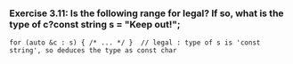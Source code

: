 ###  Exercise 3.11: Is the following range for legal? If so, what is the type of c?const string s = "Keep out!";
    for (auto &c : s) { /* ... */ }  // legal : type of s is 'const string', so deduces the type as const char    